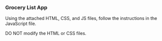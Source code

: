 ### Grocery List App

Using the attached HTML, CSS, and JS files, follow the instructions in the JavaScript file.

DO NOT modify the HTML or CSS files.